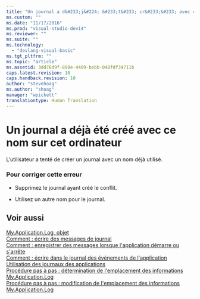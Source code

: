 ```yaml
---
title: "Un journal a d&#233;j&#224; &#233;t&#233; cr&#233;&#233; avec ce nom sur cet ordinateur | Microsoft Docs"
ms.custom: ""
ms.date: "11/17/2016"
ms.prod: "visual-studio-dev14"
ms.reviewer: ""
ms.suite: ""
ms.technology: 
  - "devlang-visual-basic"
ms.tgt_pltfrm: ""
ms.topic: "article"
ms.assetid: 3dd78d9f-890e-4409-bebb-048fdf34711b
caps.latest.revision: 10
caps.handback.revision: 10
author: "stevehoag"
ms.author: "shoag"
manager: "wpickett"
translationtype: Human Translation
---
```

# Un journal a d&#233;j&#224; &#233;t&#233; cr&#233;&#233; avec ce nom sur cet ordinateur
L’utilisateur a tenté de créer un journal avec un nom déjà utilisé.  
  
### Pour corriger cette erreur  
  
-   Supprimez le journal ayant créé le conflit.  
  
-   Utilisez un autre nom pour le journal.  
  
## Voir aussi  
 [My.Application.Log, objet](../../visual-basic/language-reference/objects/my-application-log-object.md)   
 [Comment : écrire des messages de journal](../../visual-basic/developing-apps/programming/log-info/how-to-write-log-messages.md)   
 [Comment : enregistrer des messages lorsque l'application démarre ou s'arrête](../../visual-basic/developing-apps/programming/log-info/how-to-log-messages-when-the-application-starts-or-shuts-down.md)   
 [Comment : écrire dans le journal des événements de l'application](../../visual-basic/developing-apps/programming/log-info/how-to-write-to-an-application-event-log.md)   
 [Utilisation des journaux des applications](../../visual-basic/developing-apps/programming/log-info/working-with-application-logs.md)   
 [Procédure pas à pas : détermination de l'emplacement des informations My.Application.Log](../../visual-basic/developing-apps/programming/log-info/walkthrough-determining-where-my-application-log-writes-information.md)   
 [Procédure pas à pas : modification de l'emplacement des informations My.Application.Log](../../visual-basic/developing-apps/programming/log-info/walkthrough-changing-where-my-application-log-writes-information.md)